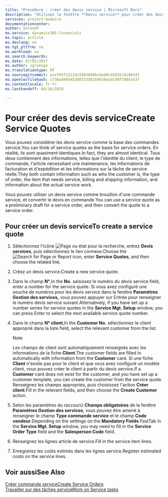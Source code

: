 ```yaml
---
title: "Procédure : créer des devis service | Microsoft Docs"
description: "Utilisez la fenêtre **Devis service** pour créer des documents dans lesquels vous saisissez des informations sur un service, tel que réparation et maintenance, pour des articles de service à la demande du client. Vous pouvez utiliser un devis service comme brouillon d'une commande service, et convertir le devis en commande."
services: project-madeira
documentationcenter: 
author: SorenGP
ms.service: dynamics365-financials
ms.topic: article
ms.devlang: na
ms.tgt_pltfrm: na
ms.workload: na
ms.search.keywords: 
ms.date: 07/01/2017
ms.author: sgroespe
ms.translationtype: HT
ms.sourcegitcommit: acef03f32124c5983846bc6ed0c4d332c9c8b347
ms.openlocfilehash: c736ad945453d0723581b9926e2dc50f7805a53f
ms.contentlocale: fr-fr
ms.lasthandoff: 04/16/2018

---
```

# <a name="create-service-quotes"></a><span data-ttu-id="61e26-104">Pour créer des devis service</span><span class="sxs-lookup"><span data-stu-id="61e26-104">Create Service Quotes</span></span>
<span data-ttu-id="61e26-105">Vous pouvez considérer les devis service comme la base des commandes service.</span><span class="sxs-lookup"><span data-stu-id="61e26-105">You can think of service quotes as the basis for service orders.</span></span> <span data-ttu-id="61e26-106">En réalité, ils sont quasiment identiques.</span><span class="sxs-lookup"><span data-stu-id="61e26-106">In fact, they are almost identical.</span></span> <span data-ttu-id="61e26-107">Tous deux contiennent des informations, telles que l'identité du client, le type de commande, l'article nécessitant une maintenance, les informations de facturation et d'expédition et les informations sur la tâche de service réelle.</span><span class="sxs-lookup"><span data-stu-id="61e26-107">They both contain information such as who the customer is, the type of order, the item that needs service, billing and shipping information, and information about the actual service work.</span></span>
 
<span data-ttu-id="61e26-108">Vous pouvez utiliser un devis service comme brouillon d'une commande service, et convertir le devis en commande.</span><span class="sxs-lookup"><span data-stu-id="61e26-108">You can use a service quote as a preliminary draft for a service order, and then convert the quote to a service order.</span></span>  
  
## <a name="to-create-a-service-quote"></a><span data-ttu-id="61e26-109">Pour créer un devis service</span><span class="sxs-lookup"><span data-stu-id="61e26-109">To create a service quote</span></span>  
1. <span data-ttu-id="61e26-110">Sélectionnez l'icône ![Page ou état pour la recherche](media/ui-search/search_small.png "Page ou état pour la recherche"), entrez **Devis services**, puis sélectionnez le lien connexe.</span><span class="sxs-lookup"><span data-stu-id="61e26-110">Choose the ![Search for Page or Report](media/ui-search/search_small.png "Search for Page or Report icon") icon, enter **Service Quotes**, and then choose the related link.</span></span>  
2. <span data-ttu-id="61e26-111">Créez un devis service.</span><span class="sxs-lookup"><span data-stu-id="61e26-111">Create a new service quote.</span></span>  
3. <span data-ttu-id="61e26-112">Dans le champ **N°**,</span><span class="sxs-lookup"><span data-stu-id="61e26-112">In the **No.**</span></span> <span data-ttu-id="61e26-113">saisissez le numéro du devis service.</span><span class="sxs-lookup"><span data-stu-id="61e26-113">field, enter a number for the service quote.</span></span> <span data-ttu-id="61e26-114">Si vous avez configuré une souche de numéros pour les devis service dans la fenêtre **Paramètres Gestion des services,** vous pouvez appuyer sur Entrée pour renseigner le numéro devis service suivant.</span><span class="sxs-lookup"><span data-stu-id="61e26-114">Alternatively, if you have set up a number series for service quotes in the **Service Mgt. Setup** window, you can press Enter to select the next available service quote number.</span></span>  
4. <span data-ttu-id="61e26-115">Dans le champ **N° client**,</span><span class="sxs-lookup"><span data-stu-id="61e26-115">In the **Customer No.**</span></span>  <span data-ttu-id="61e26-116">sélectionnez le client approprié dans la liste.</span><span class="sxs-lookup"><span data-stu-id="61e26-116">field, select the relevant customer from the list.</span></span>  

   > [!Note]  
   >  <span data-ttu-id="61e26-117">Les champs de client sont automatiquement renseignés avec les informations de la fiche **Client**.</span><span class="sxs-lookup"><span data-stu-id="61e26-117">The customer fields are filled in automatically with information from the **Customer** card.</span></span> <span data-ttu-id="61e26-118">Si une fiche **Client** n'existe pas pour le client et que vous avez configuré un modèle client, vous pouvez créer le client à partir du devis service.</span><span class="sxs-lookup"><span data-stu-id="61e26-118">If a **Customer** card does not exist for the customer, and you have set up a customer template, you can create the customer from the service quote.</span></span> <span data-ttu-id="61e26-119">Renseignez les champs appropriés, puis choisissez l'action **Créer client**.</span><span class="sxs-lookup"><span data-stu-id="61e26-119">Fill in the relevant fields, and then choose the **Create Customer** action.</span></span>  
  
5. <span data-ttu-id="61e26-120">Selon les paramètres du raccourci **Champs obligatoires** de la fenêtre **Paramètres Gestion des services**, vous pouvez être amené à renseigner le champ **Type commande service** et le champ **Code vendeur**.</span><span class="sxs-lookup"><span data-stu-id="61e26-120">Depending on the settings on the **Mandatory Fields** FastTab in the **Service Mgt. Setup** window, you may need to fill in the **Service Order Type** field and the **Salesperson Code** field.</span></span>  
6. <span data-ttu-id="61e26-121">Renseignez les lignes article de service.</span><span class="sxs-lookup"><span data-stu-id="61e26-121">Fill in the service item lines.</span></span>  
7. <span data-ttu-id="61e26-122">Enregistrez les coûts estimés dans les lignes service.</span><span class="sxs-lookup"><span data-stu-id="61e26-122">Register estimated costs on the service lines.</span></span>  
  
## <a name="see-also"></a><span data-ttu-id="61e26-123">Voir aussi</span><span class="sxs-lookup"><span data-stu-id="61e26-123">See Also</span></span>  
[<span data-ttu-id="61e26-124">Créer commande service</span><span class="sxs-lookup"><span data-stu-id="61e26-124">Create Service Orders</span></span>](service-how-to-create-service-orders.md)  
[<span data-ttu-id="61e26-125">Travailler sur des tâches service</span><span class="sxs-lookup"><span data-stu-id="61e26-125">Work on Service tasks</span></span>](service-how-to-work-on-service-tasks.md)  

 
